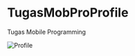 # TugasMobProProfile
Tugas Mobile Programming 

![Profile](https://github.com/[username]/[reponame]/blob/[branch]/image.jpg?raw=true)
